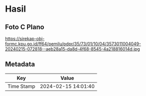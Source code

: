 # Hasil

## Foto C Plano

https://sirekap-obj-formc.kpu.go.id/ff64/pemilu/pdpr/35/73/01/10/04/3573011004049-20240215-072818--aeb28a15-da8d-4f68-8545-4a218816014d.jpg


## Metadata

| Key        | Value               |
| ---------- | ------------------- |
| Time Stamp | 2024-02-15 14:01:40 |



